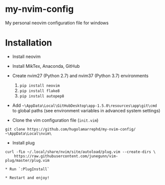 # my-nvim-config
My personal neovim configuration file for windows

# Installation

* Install neovim

* Install MikTex, Anaconda, GitHub

* Create nvim27 (Python 2.7) and nvim37 (Python 3.7) environments
    1. `pip install neovim`
    2. `pip install flake8`
    3. `pip install autopep8`

* Add `~\AppData\Local\GitHubDesktop\app-1.5.0\resources\app\git\cmd`
to global paths (see environment variables in advanced system settings)


* Clone the vim configuration file (`init.vim`)
```
git clone https://github.com/hugolamarrephd/my-nvim-config/ ~\AppData\Local\nvim\
```

* Install plug
```
curl -fLo ~/.local/share/nvim/site/autoload/plug.vim --create-dirs \
    https://raw.githubusercontent.com/junegunn/vim-plug/master/plug.vim

* Run `:PlugInstall`

* Restart and enjoy!
